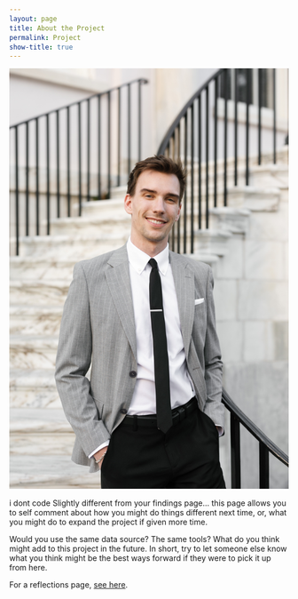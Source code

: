 ```yaml
---
layout: page
title: About the Project 
permalink: Project
show-title: true
---
```

<p align="center">
    <img src="assets/img/IMG_0528.JPG" />
</p>
 
 i dont code Slightly different from your findings page... this page allows you to self comment about how you might do things different next time, or, what you might do to expand the project if given more time.

Would you use the same data source? The same tools? What do you think might add to this project in the future. In short, try to let someone else know what you think might be the best ways forward if they were to pick it up from here.

For a reflections page, [see here](https://confederate-memorials-project.readthedocs.io/en/latest/problems-encountered/).
